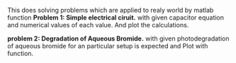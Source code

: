 This does solving problems which are applied to realy world by matlab function 
**Problem 1: Simple electrical ciruit.** 
with given capacitor equation and numerical values of each value. And plot the calculations. 

**problem 2: Degradation of Aqueous Bromide.**
with given photodegradation of aqueous bromide for an particular setup is expected and Plot with function. 
